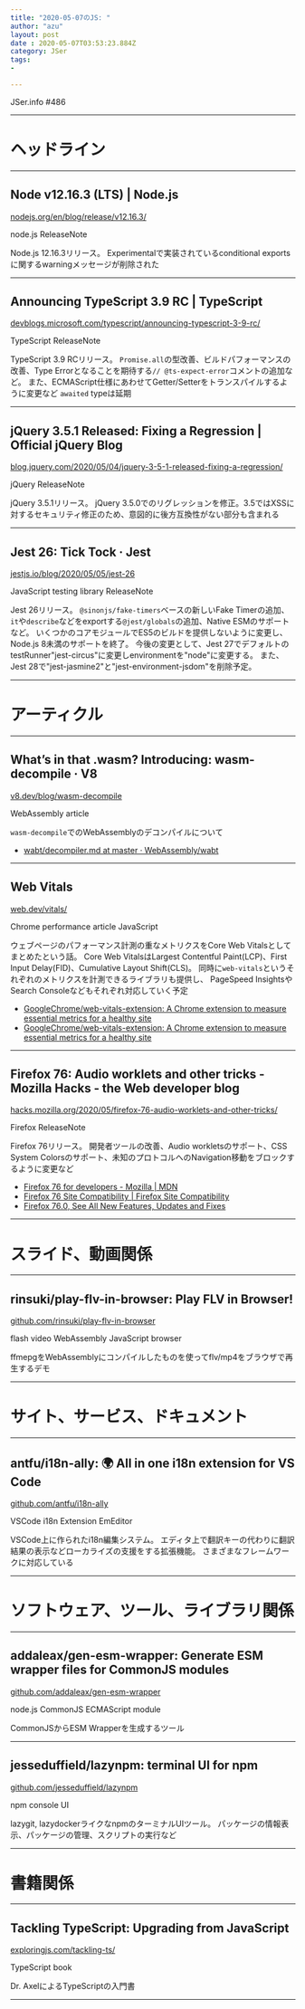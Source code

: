 ```yaml
---
title: "2020-05-07のJS: "
author: "azu"
layout: post
date : 2020-05-07T03:53:23.884Z
category: JSer
tags:
-

---
```


JSer.info #486

----

<h1 class="site-genre">ヘッドライン</h1>

----

## Node v12.16.3 (LTS) | Node.js
[nodejs.org/en/blog/release/v12.16.3/](https://nodejs.org/en/blog/release/v12.16.3/ "Node v12.16.3 (LTS) | Node.js")
<p class="jser-tags jser-tag-icon"><span class="jser-tag">node.js</span> <span class="jser-tag">ReleaseNote</span></p>

Node.js 12.16.3リリース。
Experimentalで実装されているconditional exportsに関するwarningメッセージが削除された


----

## Announcing TypeScript 3.9 RC | TypeScript
[devblogs.microsoft.com/typescript/announcing-typescript-3-9-rc/](https://devblogs.microsoft.com/typescript/announcing-typescript-3-9-rc/ "Announcing TypeScript 3.9 RC | TypeScript")
<p class="jser-tags jser-tag-icon"><span class="jser-tag">TypeScript</span> <span class="jser-tag">ReleaseNote</span></p>

TypeScript 3.9 RCリリース。
`Promise.all`の型改善、ビルドパフォーマンスの改善、Type Errorとなることを期待する`// @ts-expect-error`コメントの追加など。 また、ECMAScript仕様にあわせてGetter/Setterをトランスパイルするように変更など
`awaited` typeは延期


----

## jQuery 3.5.1 Released: Fixing a Regression | Official jQuery Blog
[blog.jquery.com/2020/05/04/jquery-3-5-1-released-fixing-a-regression/](http://blog.jquery.com/2020/05/04/jquery-3-5-1-released-fixing-a-regression/ "jQuery 3.5.1 Released: Fixing a Regression | Official jQuery Blog")
<p class="jser-tags jser-tag-icon"><span class="jser-tag">jQuery</span> <span class="jser-tag">ReleaseNote</span></p>

jQuery 3.5.1リリース。
jQuery 3.5.0でのリグレッションを修正。3.5ではXSSに対するセキュリティ修正のため、意図的に後方互換性がない部分も含まれる


----

## Jest 26: Tick Tock · Jest
[jestjs.io/blog/2020/05/05/jest-26](https://jestjs.io/blog/2020/05/05/jest-26 "Jest 26: Tick Tock · Jest")
<p class="jser-tags jser-tag-icon"><span class="jser-tag">JavaScript</span> <span class="jser-tag">testing</span> <span class="jser-tag">library</span> <span class="jser-tag">ReleaseNote</span></p>

Jest 26リリース。
`@sinonjs/fake-timers`ベースの新しいFake Timerの追加、`it`や`describe`などをexportする`@jest/globals`の追加、Native ESMのサポートなど。
いくつかのコアモジュールでES5のビルドを提供しないように変更し、Node.js 8未満のサポートを終了。
今後の変更として、Jest 27でデフォルトのtestRunner"jest-circus"に変更しenvironmentを"node"に変更する。
また、Jest 28で"jest-jasmine2"と"jest-environment-jsdom"を削除予定。


----
<h1 class="site-genre">アーティクル</h1>

----

## What’s in that .wasm? Introducing: wasm-decompile · V8
[v8.dev/blog/wasm-decompile](https://v8.dev/blog/wasm-decompile "What’s in that .wasm? Introducing: wasm-decompile · V8")
<p class="jser-tags jser-tag-icon"><span class="jser-tag">WebAssembly</span> <span class="jser-tag">article</span></p>

`wasm-decompile`でのWebAssemblyのデコンパイルについて

- [wabt/decompiler.md at master · WebAssembly/wabt](https://github.com/WebAssembly/wabt/blob/master/docs/decompiler.md "wabt/decompiler.md at master · WebAssembly/wabt")

----

## Web Vitals
[web.dev/vitals/](https://web.dev/vitals/ "Web Vitals")
<p class="jser-tags jser-tag-icon"><span class="jser-tag">Chrome</span> <span class="jser-tag">performance</span> <span class="jser-tag">article</span> <span class="jser-tag">JavaScript</span></p>

ウェブページのパフォーマンス計測の重なメトリクスをCore Web Vitalsとしてまとめたという話。
Core Web VitalsはLargest Contentful Paint(LCP)、First Input Delay(FID)、Cumulative Layout Shift(CLS)。
同時に`web-vitals`というそれぞれのメトリクスを計測できるライブラリも提供し、 PageSpeed InsightsやSearch Consoleなどもそれぞれ対応していく予定

- [GoogleChrome/web-vitals-extension: A Chrome extension to measure essential metrics for a healthy site](https://github.com/GoogleChrome/web-vitals-extension "GoogleChrome/web-vitals-extension: A Chrome extension to measure essential metrics for a healthy site")
- [GoogleChrome/web-vitals-extension: A Chrome extension to measure essential metrics for a healthy site](https://github.com/GoogleChrome/web-vitals-extension "GoogleChrome/web-vitals-extension: A Chrome extension to measure essential metrics for a healthy site")

----

## Firefox 76: Audio worklets and other tricks - Mozilla Hacks - the Web developer blog
[hacks.mozilla.org/2020/05/firefox-76-audio-worklets-and-other-tricks/](https://hacks.mozilla.org/2020/05/firefox-76-audio-worklets-and-other-tricks/ "Firefox 76: Audio worklets and other tricks - Mozilla Hacks - the Web developer blog")
<p class="jser-tags jser-tag-icon"><span class="jser-tag">Firefox</span> <span class="jser-tag">ReleaseNote</span></p>

Firefox 76リリース。
開発者ツールの改善、Audio workletsのサポート、CSS System Colorsのサポート、未知のプロトコルへのNavigation移動をブロックするように変更など

- [Firefox 76 for developers - Mozilla | MDN](https://developer.mozilla.org/en-US/docs/Mozilla/Firefox/Releases/76 "Firefox 76 for developers - Mozilla | MDN")
- [Firefox 76 Site Compatibility | Firefox Site Compatibility](https://www.fxsitecompat.dev/en-CA/releases/76/ "Firefox 76 Site Compatibility | Firefox Site Compatibility")
- [Firefox 76.0, See All New Features, Updates and Fixes](https://www.mozilla.org/en-US/firefox/76.0/releasenotes/ "Firefox 76.0, See All New Features, Updates and Fixes")

----
<h1 class="site-genre">スライド、動画関係</h1>

----

## rinsuki/play-flv-in-browser: Play FLV in Browser!
[github.com/rinsuki/play-flv-in-browser](https://github.com/rinsuki/play-flv-in-browser "rinsuki/play-flv-in-browser: Play FLV in Browser!")
<p class="jser-tags jser-tag-icon"><span class="jser-tag">flash</span> <span class="jser-tag">video</span> <span class="jser-tag">WebAssembly</span> <span class="jser-tag">JavaScript</span> <span class="jser-tag">browser</span></p>

ffmepgをWebAssemblyにコンパイルしたものを使ってflv/mp4をブラウザで再生するデモ


----
<h1 class="site-genre">サイト、サービス、ドキュメント</h1>

----

## antfu/i18n-ally: 🌍 All in one i18n extension for VS Code
[github.com/antfu/i18n-ally](https://github.com/antfu/i18n-ally "antfu/i18n-ally: 🌍 All in one i18n extension for VS Code")
<p class="jser-tags jser-tag-icon"><span class="jser-tag">VSCode</span> <span class="jser-tag">i18n</span> <span class="jser-tag">Extension</span> <span class="jser-tag">EmEditor</span></p>

VSCode上に作られたi18n編集システム。
エディタ上で翻訳キーの代わりに翻訳結果の表示などローカライズの支援をする拡張機能。
さまざまなフレームワークに対応している


----
<h1 class="site-genre">ソフトウェア、ツール、ライブラリ関係</h1>

----

## addaleax/gen-esm-wrapper: Generate ESM wrapper files for CommonJS modules
[github.com/addaleax/gen-esm-wrapper](https://github.com/addaleax/gen-esm-wrapper "addaleax/gen-esm-wrapper: Generate ESM wrapper files for CommonJS modules")
<p class="jser-tags jser-tag-icon"><span class="jser-tag">node.js</span> <span class="jser-tag">CommonJS</span> <span class="jser-tag">ECMAScript</span> <span class="jser-tag">module</span></p>

CommonJSからESM Wrapperを生成するツール


----

## jesseduffield/lazynpm: terminal UI for npm
[github.com/jesseduffield/lazynpm](https://github.com/jesseduffield/lazynpm "jesseduffield/lazynpm: terminal UI for npm")
<p class="jser-tags jser-tag-icon"><span class="jser-tag">npm</span> <span class="jser-tag">console</span> <span class="jser-tag">UI</span></p>

lazygit, lazydockerライクなnpmのターミナルUIツール。
パッケージの情報表示、パッケージの管理、スクリプトの実行など


----
<h1 class="site-genre">書籍関係</h1>

----

## Tackling TypeScript: Upgrading from JavaScript
[exploringjs.com/tackling-ts/](https://exploringjs.com/tackling-ts/ "Tackling TypeScript: Upgrading from JavaScript")
<p class="jser-tags jser-tag-icon"><span class="jser-tag">TypeScript</span> <span class="jser-tag">book</span></p>

Dr. AxelによるTypeScriptの入門書


----
